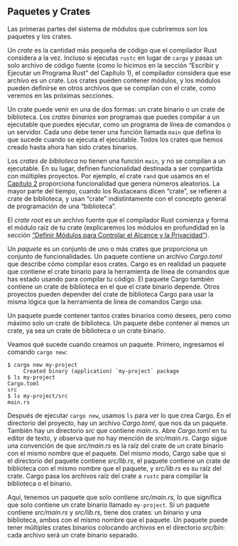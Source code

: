 ## Paquetes y Crates

Las primeras partes del sistema de módulos que cubriremos son los paquetes y los
crates.

Un _crate_ es la cantidad más pequeña de código que el compilador Rust considera
a la vez. Incluso si ejecutas `rustc` en lugar de `cargo` y pasas un solo
archivo de código fuente (como lo hicimos en la sección “Escribir y Ejecutar un
Programa Rust” del Capítulo 1), el compilador considera que ese archivo es un
crate. Los crates pueden contener módulos, y los módulos pueden definirse en
otros archivos que se compilan con el crate, como veremos en las próximas
secciones.

Un crate puede venir en una de dos formas: un crate binario o un crate de
biblioteca. Los _crates binarios_ son programas que puedes compilar a un
ejecutable que puedes ejecutar, como un programa de línea de comandos o un
servidor. Cada uno debe tener una función llamada `main` que defina lo que
sucede cuando se ejecuta el ejecutable. Todos los crates que hemos creado hasta
ahora han sido crates binarios.

Los _crates de biblioteca_ no tienen una función `main`, y no se compilan a un
ejecutable. En su lugar, definen funcionalidad destinada a ser compartida con
múltiples proyectos. Por ejemplo, el crate `rand` que usamos en el [Capítulo
2][rand]<!-- ignore --> proporciona funcionalidad que genera números aleatorios.
La mayor parte del tiempo, cuando los Rustaceans dicen “crate”, se refieren a
crate de biblioteca, y usan “crate” indistintamente con el concepto general de
programación de una “biblioteca”.

El _crate root_ es un archivo fuente que el compilador Rust comienza y forma el
módulo raíz de tu crate (explicaremos los módulos en profundidad en la sección
[“Definir Módulos para Controlar el Alcance y la Privacidad”][modules]<!-- ignore
-->).

Un _paquete_ es un conjunto de uno o más crates que proporciona un conjunto de
funcionalidades. Un paquete contiene un archivo _Cargo.toml_ que describe cómo
compilar esos crates. Cargo es en realidad un paquete que contiene el crate
binario para la herramienta de línea de comandos que has estado usando para
compilar tu código. El paquete Cargo también contiene un crate de biblioteca en
el que el crate binario depende. Otros proyectos pueden depender del crate de
biblioteca Cargo para usar la misma lógica que la herramienta de línea de
comandos Cargo usa.

Un paquete puede contener tantos crates binarios como desees, pero como máximo
solo un crate de biblioteca. Un paquete debe contener al menos un crate, ya sea
un crate de biblioteca o un crate binario.

Veamos qué sucede cuando creamos un paquete. Primero, ingresamos el comando
`cargo new`:

```console
$ cargo new my-project
     Created binary (application) `my-project` package
$ ls my-project
Cargo.toml
src
$ ls my-project/src
main.rs
```

Después de ejecutar `cargo new`, usamos `ls` para ver lo que crea Cargo. En el
directorio del proyecto, hay un archivo _Cargo.toml_, que nos da un paquete.
También hay un directorio _src_ que contiene _main.rs_. Abre _Cargo.toml_ en tu
editor de texto, y observa que no hay mención de _src/main.rs_. Cargo sigue una
convención de que _src/main.rs_ es la raíz del crate de un crate binario con el
mismo nombre que el paquete. Del mismo modo, Cargo sabe que si el directorio del
paquete contiene _src/lib.rs_, el paquete contiene un crate de biblioteca con el
mismo nombre que el paquete, y _src/lib.rs_ es su raíz del crate. Cargo pasa los
archivos raíz del crate a `rustc` para compilar la biblioteca o el binario.

Aquí, tenemos un paquete que solo contiene _src/main.rs_, lo que significa que
solo contiene un crate binario llamado `my-project`. Si un paquete contiene
_src/main.rs_ y _src/lib.rs_, tiene dos crates: un binario y una biblioteca,
ambos con el mismo nombre que el paquete. Un paquete puede tener múltiples
crates binarios colocando archivos en el directorio _src/bin_: cada archivo será
un crate binario separado.

[modules]: ch07-02-defining-modules-to-control-scope-and-privacy.html
[rand]: ch02-00-guessing-game-tutorial.html#generating-a-random-number

